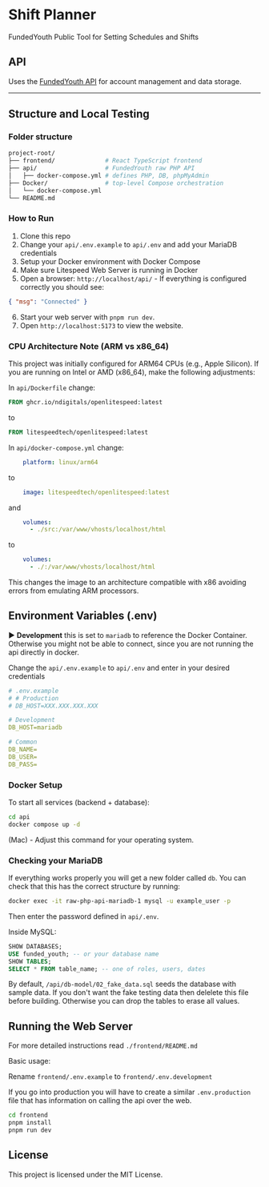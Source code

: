 # Shift Planner
FundedYouth Public Tool for Setting Schedules and Shifts

## API
Uses the [FundedYouth API](https://github.com/FundedYouth-Team/raw-php-api) for account management and data storage.

---

## Structure and Local Testing

### Folder structure

```bash
project-root/
├── frontend/              # React TypeScript frontend
├── api/                   # FundedYouth raw PHP API
│   ├── docker-compose.yml # defines PHP, DB, phpMyAdmin
├── Docker/                # top-level Compose orchestration
│   └── docker-compose.yml
└── README.md
```

### How to Run

1. Clone this repo
2. Change your `api/.env.example` to `api/.env` and add your MariaDB credentials
3. Setup your Docker environment with Docker Compose
4. Make sure Litespeed Web Server is running in Docker
5. Open a browser: `http://localhost/api/` - If everything is configured correctly you should see:

```json
{ "msg": "Connected" }
```

6. Start your web server with `pnpm run dev`.
7. Open `http://localhost:5173` to view the website.


### CPU Architecture Note (ARM vs x86_64)

This project was initially configured for ARM64 CPUs (e.g., Apple Silicon).
If you are running on Intel or AMD (x86_64), make the following adjustments:

In `api/Dockerfile` change:
```dockerfile
FROM ghcr.io/ndigitals/openlitespeed:latest
```
to
```dockerfile
FROM litespeedtech/openlitespeed:latest
```

In `api/docker-compose.yml` change:
```yaml
    platform: linux/arm64
```
to
```yaml
    image: litespeedtech/openlitespeed:latest
```
and 
```yaml
    volumes:
      - ./src:/var/www/vhosts/localhost/html
```
to
```yaml
    volumes:
      - ./:/var/www/vhosts/localhost/html
```

This changes the image to an architecture compatible with x86 avoiding errors from emulating ARM processors.

## Environment Variables (.env)

▶️ **Development** this is set to `mariadb` to reference the Docker Container. Otherwise you might not be able to connect, since you are not running the api directly in docker.

Change the `api/.env.example` to `api/.env` and enter in your desired credentials

```yaml
# .env.example
# # Production
# DB_HOST=XXX.XXX.XXX.XXX

# Development
DB_HOST=mariadb

# Common
DB_NAME=
DB_USER=
DB_PASS=
```

### Docker Setup

To start all services (backend + database):

```bash
cd api
docker compose up -d
```

(Mac) - Adjust this command for your operating system.

### Checking your MariaDB

If everything works properly you will get a new folder called `db`. You can check that this has the correct structure by running:

```bash
docker exec -it raw-php-api-mariadb-1 mysql -u example_user -p
```
Then enter the password defined in `api/.env`.

Inside MySQL:

```sql
SHOW DATABASES;
USE funded_youth; -- or your database name
SHOW TABLES;
SELECT * FROM table_name; -- one of roles, users, dates
```

By default, `/api/db-model/02_fake_data.sql` seeds the database with sample data. If you don't want the fake testing data then delelete this file before building. Otherwise you can drop the tables to erase all values.

## Running the Web Server

For more detailed instructions read `./frontend/README.md`


Basic usage:

Rename `frontend/.env.example` to `frontend/.env.development`

If you go into production you will have to create a similar `.env.production` file that has information on calling the api over the web.

```bash
cd frontend
pnpm install
pnpm run dev
```

## License

This project is licensed under the MIT License.

